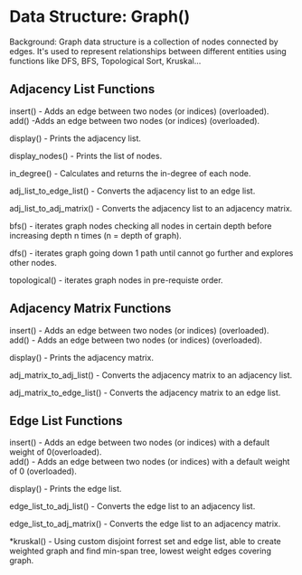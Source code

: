 # Data Structure: Graph()

Background: Graph data structure is a collection of nodes connected by edges. It's used to represent relationships between different entities using functions like DFS, BFS, Topological Sort, Kruskal...

## Adjacency List Functions
insert() - Adds an edge between two nodes (or indices) (overloaded).\
add() -Adds an edge between two nodes (or indices) (overloaded).

display() - Prints the adjacency list.

display_nodes() - Prints the list of nodes.

in_degree() - Calculates and returns the in-degree of each node.

adj_list_to_edge_list() - Converts the adjacency list to an edge list.

adj_list_to_adj_matrix() - Converts the adjacency list to an adjacency matrix.

bfs() - iterates graph nodes checking all nodes in certain depth before increasing depth n times (n = depth of graph).

dfs() - iterates graph going down 1 path until cannot go further and explores other nodes.

topological() - iterates graph nodes in pre-requiste order.


## Adjacency Matrix Functions
insert() - Adds an edge between two nodes (or indices) (overloaded).\
add() - Adds an edge between two nodes (or indices) (overloaded).

display() - Prints the adjacency matrix.

adj_matrix_to_adj_list() - Converts the adjacency matrix to an adjacency list.

adj_matrix_to_edge_list() - Converts the adjacency matrix to an edge list.


## Edge List Functions
insert() - Adds an edge between two nodes (or indices) with a default weight of 0(overloaded).\
add() - Adds an edge between two nodes (or indices) with a default weight of 0 (overloaded).

display() - Prints the edge list.

edge_list_to_adj_list() - Converts the edge list to an adjacency list.

edge_list_to_adj_matrix() - Converts the edge list to an adjacency matrix.

*kruskal() - Using custom disjoint forrest set and edge list, able to create weighted graph and find min-span tree, lowest weight edges covering graph.
